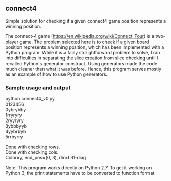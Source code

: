 ## connect4
Simple solution for checking if a given connect4 game position represents a winning position.

The connect-4 game (https://en.wikipedia.org/wiki/Connect_Four) is a
two-player game. The problem selected here is to check if a given
board position represents a winning position, which has been
implemented with a Python program. While it is a fairly straightforward
problem to solve, I ran into difficulties in separating the
slice creation from slice checking until I recalled Python's
generator construct. Using generators made the code much cleaner than
what it was before. Hence, this program serves mostly as an
example of how to use Python generators.

### Sample usage and output

python connect4_v0.py.  
 0123456  
0ybrybby  
1rryryry   
2ryyryry   
3ybbbyyb  
4yybrbyb  
5rrbyrry  
  
Done with checking rows.  
Done with checking cols.  
Color=y, end_pos=(0, 3), dir=LR1-diag. 

Note: This program works directly on Python 2.7. To get it working on
      Python 3, the print statements have to be converted to function
      format.
